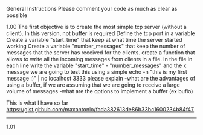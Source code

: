 General Instructions
Please comment your code as much as clear as possible


1.00
The first objective is to create the most simple tcp server (without a client).
In this version, not buffer is required
Define the tcp port in a variable
Create a variable "start_time" that keep at what time the server started working
Create a variable "number_messages" that keep the number of messages that the server has received for the clients.
create a function that allows to write all the incoming messages from clients in a file.
In the file in each line write the variable "start_time" - "number_messages" and the x message
we are going to test this using a simple echo -n "this is my first message :)" | nc localhost 3333
please explain
-what are the advantages of using a buffer, if we are assuming that we are going to receive a large volume of messages
-what are the options to implement a buffer (ex bufio)


This is what I have so far https://gist.github.com/maxantonio/fada382613de86b33bc1600234b84f47
*********************************************************************
1.01
